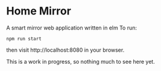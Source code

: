 #  Home Mirror

A smart mirror web application written in elm
To run:
```
npm run start
```
then visit http://localhost:8080 in your browser.

This is a work in progress, so nothing much to see here yet.
